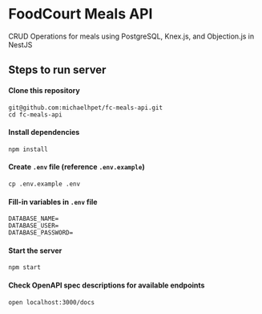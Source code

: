 # FoodCourt Meals API

CRUD Operations for meals using PostgreSQL, Knex.js, and Objection.js in NestJS

## Steps to run server

#### Clone this repository

```
git@github.com:michaelhpet/fc-meals-api.git
cd fc-meals-api
```

#### Install dependencies

```
npm install
```

#### Create `.env` file (reference `.env.example`)

```
cp .env.example .env
```

#### Fill-in variables in `.env` file

```
DATABASE_NAME=
DATABASE_USER=
DATABASE_PASSWORD=
```

#### Start the server

```
npm start
```

#### Check OpenAPI spec descriptions for available endpoints

```
open localhost:3000/docs
```
